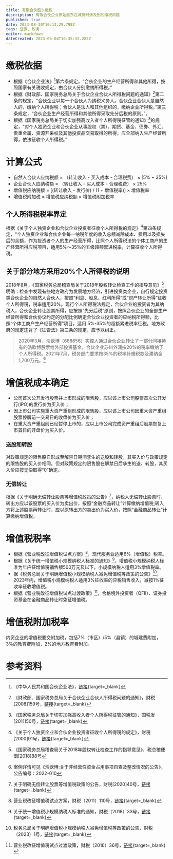 ```yaml
---
title: 有限合伙股东缴税
description: 有限合伙企业原始股东在减持时涉及到的缴税问题
published: true
date: 2023-08-30T10:13:29.798Z
tags: 证券, 税务
editor: markdown
dateCreated: 2023-06-04T16:35:32.285Z
---
```


# 缴税依据
- 根据《合伙企业法》[^1]第六条规定，“合伙企业的生产经营所得和其他所得，按照国家有关税收规定，由合伙人分别缴纳所得税。”
- 根据《财政部、国家税务总局关于合伙企业合伙人所得税问题的通知》[^2]第二条的规定，“合伙企业以每一个合伙人为纳税义务人。合伙企业合伙人是自然人的，缴纳个人所得税；合伙人是法人和其他组织的，缴纳企业所得税。”第三条规定，“合伙企业生产经营所得和其他所得采取先分后税的原则。”。
- 根据《国家税务总局关于切实加强高收入者个人所得税征管的通知》[^3]的规定，“对个人独资企业和合伙企业从事股权（票）、期货、基金、债券、外汇、贵重金属、资源开采权及其他投资品交易取得的所得，应全部纳入生产经营所得，依法征收个人所得税。”

# 计算公式
- 自然人合伙人应纳税额 = （转让收入 - 买入成本 - 合理税费） × [5% ~ 35%]
- 企业合伙人应纳税额 = （转让收入 - 买入成本 - 合理税费） × 25%
- 增值税应纳税额 = [(转让收入 - 发行价) / (1 + 增值税率)] × 增值税率
- 增值税附加税 = 增值税应纳税额 × 增值税附加税率

## 个人所得税税率界定
根据《关于个人独资企业和合伙企业投资者征收个人所得税的规定》[^4]第四条规定，“个人独资企业和合伙企业每一纳税年度的收入总额减除成本、费用以及损失后的余额，作为投资者个人的生产经营所得，比照个人所得税法的个体工商户的生产经营所得应税项目，适用5%～35%的五级超额累进税率，计算征收个人所得税。

## 关于部分地方采用20%个人所得税的说明
2018年8月，《国家税务总局稽查局关于2018年股权转让检查工作的指导意见》[^5]明确：检查中发现有些地方政府为发展地方经济，引进投资类企业，自行规定投资类合伙企业的自然人合伙人，按照“利息、股息、红利所得”或“财产转让所得”征收个人所得税，税率适用20%。现行个人所得税法规定，合伙企业的投资者为其纳税人，合伙企业转让股票所得，应按照“先分后税”原则，按照合伙企业的全部生产经营所得和合伙协议约定的分配比例确定合伙企业投资者的应纳税所得额，比照“个体工商户生产经营所得”项目，适用 5%-35%的超额累进税率征税。地方政府的规定违背了《征管法》第三条的规定，应予以纠正。
> 2020年3月，浩欧博（688656）实控人通过合伙企业转让了一部分间接持有的浩欧博股票给外部投资基金，合伙企业苏州外润按20%的税率缴纳了个人所得税。2021年7月，税务部门要求按35%的税率补缴税款及滞纳金1,700万元。[^6]

# 增值税成本确定
- 公司首次公开发行股票并上市形成的限售股，应以该上市公司股票首次公开发行(IPO)的发行价为买入价；
- 因上市公司实施重大资产重组形成的限售股，应以该上市公司因重大资产重组股票停牌前一交易日的收盘价为买入价；
- 在重大资产重组前已经暂停上市的，应以上市公司完成资产重组后股票恢复上市首日的开盘价为买入价。
### 送股和转股
对政策规定的限售股自形成至解禁日期间孳生的送股和转股，其买入价与政策规定的限售股的买入价相同。但对政策规定的限售股在解禁日后孳生的送、转股，其买入价应按无偿取得“0”确定。
### 无偿转让
根据《关于明确无偿转让股票等增值税政策的公告》[^7]，纳税人无偿转让股票时，转出方应以该股票的买入价为卖出价，按照“金融商品转让”计算缴纳增值税;转入方将上述股票再转让时，应以原转出方的卖出价为买入价，按照“金融商品转让”计算缴纳增值税。

# 增值税税率
- 根据《营业税改征增值税试点方案》[^8]，现代服务业适用6%（增值税）税率。
-	根据《关于统一增值税小规模纳税人标准的通知》[^9]，增值税小规模纳税人标准为年应征增值税销售额500万元及以下，小规模纳税人适用3%增值税率。
- 据《税务总局关于明确增值税小规模纳税人减免增值税等政策的公告》[^10]，2023年内，增值税小规模纳税人适用3%征收率的应税销售收入，减按1%征收率征收增值税。
- 根据《营业税改征增值税试点过渡政策》[^11]，合格境外投资者（QFII）、证券投资基金在金融商品转让时免征增值税。

# 增值税附加税率
内资企业的增值税要交附加税，包括7%（市区）/5%（县镇）的城建费附加，3%的教育费附加，2%的地方教育费附加。

# 参考资料
[^1]: 《中华人民共和国合伙企业法》，[链接](http://www.npc.gov.cn/npc/c198/200608/5df0406ff8be4587905e6004ec6fb9e4.shtml){target=_blank}
[^2]: 《财政部、国家税务总局关于合伙企业合伙人所得税问题的通知》，财税[2008]159号，[链接](http://www.chinatax.gov.cn/chinatax/n363/c4806/content.html){target=_blank}
[^3]: 《国家税务总局关于切实加强高收入者个人所得税征管的通知》，国税发[2011]50号，[链接](http://www.chinatax.gov.cn/chinatax/n363/c112764/content.html){target=_blank}
[^4]: 《关于个人独资企业和合伙企业投资者征收个人所得税的规定》，财税[2000]91号，[链接](http://www.chinatax.gov.cn/chinatax/n363/c1269/content.html){target=_blank}
[^5]: 《国家税务总局稽查局关于2018年股权转让检查工作的指导意见》，税总稽便函[2018]88号
[^6]: 案例详情可见《浩欧博:关于非经营性资金占用事项自查及整改情况的公告》，公告编号：2022-010
[^7]: 关于明确无偿转让股票等增值税政策的公告，财税[2020]40号，[链接](http://www.chinatax.gov.cn/chinatax/n359/c5157154/content.html){target=_blank}
[^8]: 营业税改征增值税试点方案，财税（2011）110号，[链接](http://www.chinatax.gov.cn/chinatax/n359/c157909/content.html){target=_blank}
[^9]: 关于统一增值税小规模纳税人标准的通知，财税（2018）33号，[链接](http://www.chinatax.gov.cn/n810341/n810755/c3377957/content.html){target=_blank}
[^10]: 税务总局关于明确增值税小规模纳税人减免增值税等政策的公告，财税（2023）1号，[链接](http://www.chinatax.gov.cn/chinatax/n359/c5183530/content.html){target=_blank}
[^11]: 营业税改征增值税试点过渡政策，财税（2016）36号，[链接](http://www.chinatax.gov.cn/chinatax/n359/c2138502/content.html){target=_blank}
